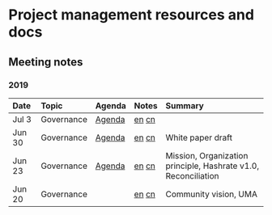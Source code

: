 # Project management resources and docs

## Meeting notes

### 2019

Date | Topic | Agenda  | Notes | Summary |
|:---|:---|---|---|:---|
Jul 3 | Governance | [Agenda](https://github.com/carboclan/pm/issues/7) | [en](notes/20190703-meeting-governance-en.md) [cn](notes/20190703-meeting-governance-cn.md) |  |
Jun 30 | Governance | [Agenda](https://github.com/carboclan/pm/issues/6) | [en](notes/20190630-meeting-governance-en.md) [cn](notes/20190630-meeting-governance-cn.md) | White paper draft |
Jun 23 | Governance | [Agenda](https://github.com/carboclan/pm/issues/1) | [en](notes/20190623-meeting-governance-en.md) [cn](notes/20190623-meeting-governance-cn.md) | Mission, Organization principle, Hashrate v1.0, Reconciliation |
Jun 20 | Governance | | [en](notes/20190620-meeting-governance-en.md) [cn](notes/20190620-meeting-governance-cn.md) | Community vision, UMA |

